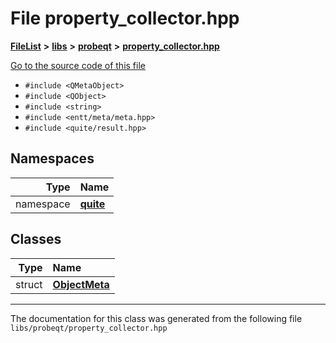 

# File property\_collector.hpp



[**FileList**](files.md) **>** [**libs**](dir_6719ab1f1f7655efc2fa43f7eb574fd1.md) **>** [**probeqt**](dir_22ab9f3959c1273824a5221c73ee839d.md) **>** [**property\_collector.hpp**](property__collector_8hpp.md)

[Go to the source code of this file](property__collector_8hpp_source.md)



* `#include <QMetaObject>`
* `#include <QObject>`
* `#include <string>`
* `#include <entt/meta/meta.hpp>`
* `#include <quite/result.hpp>`













## Namespaces

| Type | Name |
| ---: | :--- |
| namespace | [**quite**](namespacequite.md) <br> |


## Classes

| Type | Name |
| ---: | :--- |
| struct | [**ObjectMeta**](structquite_1_1ObjectMeta.md) <br> |



















































------------------------------
The documentation for this class was generated from the following file `libs/probeqt/property_collector.hpp`

